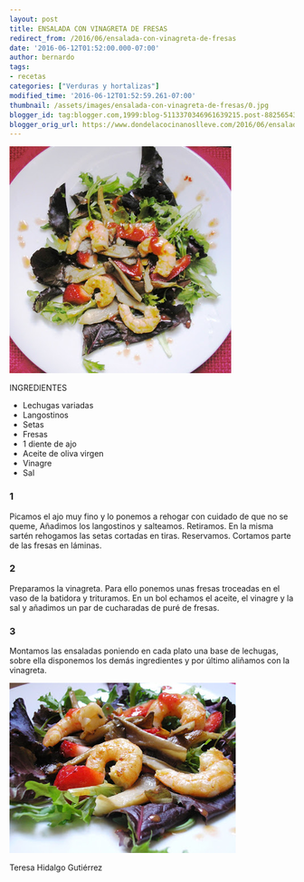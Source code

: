 ```yaml
---
layout: post
title: ENSALADA CON VINAGRETA DE FRESAS
redirect_from: /2016/06/ensalada-con-vinagreta-de-fresas
date: '2016-06-12T01:52:00.000-07:00'
author: bernardo
tags:
- recetas
categories: ["Verduras y hortalizas"]
modified_time: '2016-06-12T01:52:59.261-07:00'
thumbnail: /assets/images/ensalada-con-vinagreta-de-fresas/0.jpg
blogger_id: tag:blogger.com,1999:blog-5113370346961639215.post-8825654348242927071
blogger_orig_url: https://www.dondelacocinanoslleve.com/2016/06/ensalada-con-vinagreta-de-fresas.html
---
```


![](/assets/images/ensalada-con-vinagreta-de-fresas/0.jpg)

  
INGREDIENTES 
* Lechugas variadas
* Langostinos
* Setas
* Fresas
* 1 diente de ajo
* Aceite de oliva virgen
* Vinagre
* Sal  

### 1

Picamos el ajo muy fino y lo ponemos a rehogar con cuidado de que no se queme, Añadimos los langostinos y salteamos. Retiramos. En la misma sartén rehogamos las setas cortadas en tiras. Reservamos. Cortamos parte de las fresas en láminas.  

### 2

Preparamos la vinagreta. Para ello ponemos unas fresas troceadas en el vaso de la batidora y trituramos. En un bol echamos el aceite, el vinagre y la sal y añadimos un par de cucharadas de puré de fresas.  

### 3

Montamos las ensaladas poniendo en cada plato una base de lechugas, sobre ella disponemos los demás ingredientes y por último aliñamos con la vinagreta.  

![](/assets/images/ensalada-con-vinagreta-de-fresas/1.jpg)

  
  
Teresa Hidalgo Gutiérrez
